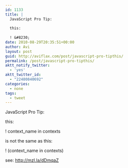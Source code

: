 ```yaml
---
id: 1133
title: |
  JavaScript Pro Tip:
  
  this:
  
  ! &#8230;
date: 2010-08-29T20:35:51+00:00
author: Avi
layout: post
guid: http://aviflax.com/post/javascript-pro-tipthis/
permalink: /post/javascript-pro-tipthis/
aktt_notify_twitter:
  - 'yes'
aktt_twitter_id:
  - "22480840692"
categories:
  - none
tags:
  - tweet
---
```

JavaScript Pro Tip:

this:

! context_name in contexts

is not the same as this:

! (context_name in contexts)

see: <a href="http://mzl.la/dDmqaZ" rel="nofollow">http://mzl.la/dDmqaZ</a>